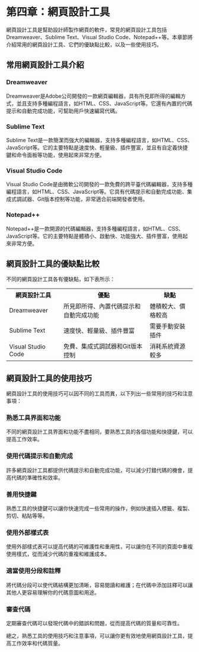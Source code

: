# 第四章：網頁設計工具
網頁設計工具是幫助設計師製作網頁的軟件，常見的網頁設計工具包括Dreamweaver、Sublime Text、Visual Studio Code、Notepad++等。本章節將介紹常用的網頁設計工具、它們的優缺點比較，以及一些使用技巧。

## 常用網頁設計工具介紹

### Dreamweaver
Dreamweaver是Adobe公司開發的一款網頁編輯器，具有所見即所得的編輯方式，並且支持多種編程語言，如HTML、CSS、JavaScript等。它還有內置的代碼提示和自動完成功能，可幫助用戶快速編寫代碼。

### Sublime Text
Sublime Text是一款簡潔而強大的編輯器，支持多種編程語言，如HTML、CSS、JavaScript等。它的主要特點是速度快、輕量級、插件豐富，並且有自定義快捷鍵和命令面板等功能，使用起來非常方便。

### Visual Studio Code
Visual Studio Code是由微軟公司開發的一款免費的跨平臺代碼編輯器，支持多種編程語言，如HTML、CSS、JavaScript等。它具有代碼提示和自動完成功能、集成式調試器、Git版本控制等功能，非常適合前端開發者使用。

### Notepad++
Notepad++是一款開源的代碼編輯器，支持多種編程語言，如HTML、CSS、JavaScript等。它的主要特點是體積小、啟動快、功能強大、插件豐富，使用起來非常方便。

## 網頁設計工具的優缺點比較
不同的網頁設計工具各有優缺點，如下表所示：

<table>
  <tr>
    <th>網頁設計工具</th>
    <th>優點</th>
    <th>缺點</th>
  </tr>
  <tr>
    <td>Dreamweaver</td>
    <td>所見即所得、內置代碼提示和自動完成功能</td>
    <td>體積較大、價格較高</td>
  </tr>
  <tr>
    <td>Sublime Text</td>
    <td>速度快、輕量級、插件豐富</td>
    <td>需要手動安裝插件</td>
  </tr>
  <tr>
    <td>Visual Studio Code</td>
    <td>免費、集成式調試器和Git版本控制</td>
    <td>消耗系統資源較多</td>
  </tr>
</table>


## 網頁設計工具的使用技巧
網頁設計工具的使用技巧可以因不同的工具而異，以下列出一些常用的技巧和注意事項：

### 熟悉工具界面和功能
不同的網頁設計工具界面和功能不盡相同，要熟悉工具的各個功能和快捷鍵，可以提高工作效率。

### 使用代碼提示和自動完成
許多網頁設計工具都提供代碼提示和自動完成功能，可以減少打錯代碼的機會，提高代碼的準確性和效率。

### 善用快捷鍵
熟悉工具的快捷鍵可以讓你快速完成一些常用的操作，例如快速插入標籤、複製、剪切、粘貼等等。

### 使用外部樣式表
使用外部樣式表可以提高代碼的可維護性和重用性，可以讓你在不同的頁面中重複使用樣式，從而減少代碼的重複和維護成本。

### 適當使用分段和註釋
將代碼分段可以使代碼結構更加清晰，容易閱讀和維護；在代碼中添加註釋可以讓其他人更容易理解你的代碼意圖和用途。

### 審查代碼
定期審查代碼可以發現代碼中的錯誤和問題，從而提高代碼的質量和可靠性。

總之，熟悉工具的使用技巧和注意事項，可以讓你更有效地使用網頁設計工具，提高工作效率和代碼質量。